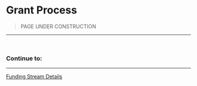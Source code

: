 # Grant Process

>PAGE UNDER CONSTRUCTION
---

<br/>

<!---


## Grant Phases & Associated Payments
---

<br/>

### A. Application Review Phase
> Before submitting an application read this document in its entirety, study grant applications with a similar mission in the [Stacks Grant Launchpad](https://github.com/stacksgov/Stacks-Grant-Launchpad/issues) repo, and build a relationship with the Stacks community by commenting on open and/or previous grant application on the Stacks Discord server.
  
The Application Phase consists of the following steps:

- Submit you application via the [Stacks Foundation Projects Launchpad](https://grants.stacks.org/). 
  > *NOTE: the Grant Launchpad creates a Github issue for your project application. After creating your application all interaction, revisions, updates occur on Github.*
- During the "Application On Deck" and "Application In Review" phases, you may receive informal feedback received from the community on your application via comments on your Github issue.
- If needed, revise your application based on the feedback you receive.
- Wait for the formal "Grant Review Committee" phase to conclude and receive your formal determination.  
  - Please note, applications can be denied at any point during the review process.  However, applications will only be approved at the conclusion of the "Grant Review Committee" phase.
> For additional details, see [Application Review Phase Schedule](application-review-phase-schedule)

<br/>

### B. Onboarding Phase
The Onboarding Phase consists of the following steps:
- After your grant is approved, you will be invited to a kickoff meeting.  After this meeting all applicants will begin the onboarding process, which involves submitting personal information for KYC and contract execution purposes.  
- Once your contract has been successfully executed your initial payment is disbursed and you are free to begin working on your project.
- The Onboarding Phase can take 1-3 weeks.

<br/>

### C. Milestone Phase
Depending on the size of your project budget you may either skip this step, or repeat it several times (see this [chart] for details), but in general, a Milestone Phase consists of:
- Post a link to the completed work and request a review by commenting on your Github issue.  
- Allow the Stacks community an opportunity to review and comment on your work verifying it is done as outlined in the project application.  
- Once it is determined the work matches the approved project application your Milestone Payment will be disbursed. 
- In total, this process will take 1-3 weeks.

<br/>

### D. Final Deliverable Phase
The Final Deliverable Phase works just like a Milestone Phase. At the conclusion of this phase you will be awarded your final payment.
  
<br/>

## Application Review Phase Schedule
Applications are reviewed in **Cohorts**. Each Cohort consists of four **Sections**:
-   **A** : Applications Open
-   **B** : Applications Close
-   **C** : Application Review Committee (2 weeks)
-   **D** : Final Decisions & Recap Meeting (1 week)
  
<br/>

Please note:
- During Section 'A' applications will be labeled as either 'On Deck' or 'In Review'.  See diagram below.
- Applications may be rejected during any Section of the Application Review Phase. 
- Applications will only be approved during the final Section of the Application Review Phase.


<br/>

<p align="center">
<img src="https://github.com/stacksgov/Stacks-Grant-Launchpad/blob/master/docs/assets/images/timeline.png" style="width:1300px";>
</p>

<br/>

| **Cohort** | **A** Date | **B** Date  | **C** Date | **D** Date  | 
| :-- | :--:| :--:| :--:| :--:| 
| **Cohort 19**     | 9/12/2022 | 11/04/2022 | 11/05/2022 | 12/16/2022
| **Cohort 20**     | 11/05/2022 | 02/24/2023 | 02/25/2023 | 03/17/2023 
| **Cohort 21**     | 02/25/2023 | 05/26/2023 | 05/27/2023 | 06/16/2023 
| **Cohort 22**     | 05/27/2023 | 08/25/2023 | 08/26/2023 | 09/15/2023 
| **Cohort 23**     | 08/26/2023 | 12/01/2023 | 12/02/2023 | 12/22/2023 

</br>

## Payments
---

</br>

### Payment Quantity, Milestone Quantity, & Payment Sizing

</br>

| **PROJECT BUDGET** | **NUMBER OF PAYMENTS** |  **NUMBER OF MILESTONES** | **% OF BUDGET PER PAYMENT** 
| :-- | :--:| :--:| --:
| $0 to $9,999 | 2 | 0 | 50% 
| $10k to $24,999 | 3 | 1 | 33.3% 
| $25k to $59,999 | 4 | 2 | 25% 
| $60k to $99,999 | 5 | 3 | 20% 
| $100k to $149,999 | 6 | 4 | 16.6% 
| $150k to $250k | 8 | 6 | 12.5% 
| Residents, Chapters, Direct Investments over $250k | 12 | 10 | 8.3% 
|

</br>

### Payment Notes
1. Please note that while the total project budget is requested for in U.S. Dollars (USD) all payments are made in Stacks (STX).
2. The quantity of STX disbursed with each payment is calculated using a 7-day trailing average from the time each payment is approved. Quantities can be confirmed [here](link) 
3. All payments are disbursed at the successful **conclusion** of each project phase, as outlined [here](link). 
4. All payments will be disbursed within 20 days of each successfully completed project phase.

</br>

--->

### Continue to:
---
[Funding Stream Details](02-Funding-Stream-Details)